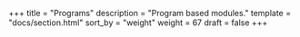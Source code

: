 +++
title = "Programs"
description = "Program based modules."
template = "docs/section.html"
sort_by = "weight"
weight = 67
draft = false
+++
